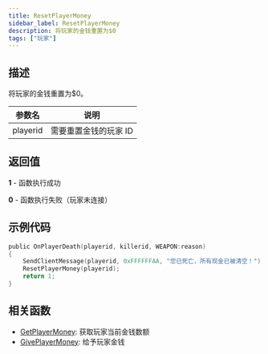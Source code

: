 ```yaml
---
title: ResetPlayerMoney
sidebar_label: ResetPlayerMoney
description: 将玩家的金钱重置为$0
tags: ["玩家"]
---
```


## 描述

将玩家的金钱重置为$0。

| 参数名   | 说明                  |
| -------- | --------------------- |
| playerid | 需要重置金钱的玩家 ID |

## 返回值

**1** - 函数执行成功

**0** - 函数执行失败（玩家未连接）

## 示例代码

```c
public OnPlayerDeath(playerid, killerid, WEAPON:reason)
{
    SendClientMessage(playerid, 0xFFFFFFAA, "您已死亡，所有现金已被清空！");
    ResetPlayerMoney(playerid);
    return 1;
}
```

## 相关函数

- [GetPlayerMoney](GetPlayerMoney): 获取玩家当前金钱数额
- [GivePlayerMoney](GivePlayerMoney): 给予玩家金钱
